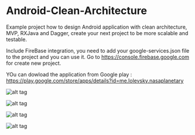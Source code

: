 # Android-Clean-Architecture
Example project how to design Android application with clean architecture, MVP, RXJava and Dagger, create your next project to be more scalable and testable.

Include FireBase integration, you need to add your google-services.json file to the project and you can use it.
Go to https://console.firebase.google.com for create new project.

YOu can dowload the application from Google play : https://play.google.com/store/apps/details?id=me.lolevsky.nasaplanetary

![alt tag](https://github.com/lolevsky/Android-Clean-Architecture/blob/master/screenShots/device-2016-07-14-171559.png)

![alt tag](https://github.com/lolevsky/Android-Clean-Architecture/blob/master/screenShots/device-2016-07-14-171707.png)

![alt tag](https://github.com/lolevsky/Android-Clean-Architecture/blob/master/screenShots/device-2016-07-14-171727.png)

![alt tag](https://github.com/lolevsky/Android-Clean-Architecture/blob/master/screenShots/device-2016-07-14-171741.png)
